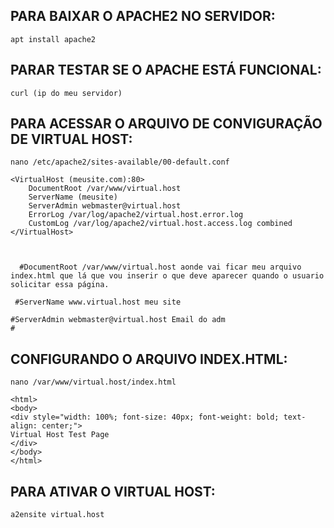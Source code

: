 

## PARA BAIXAR O APACHE2 NO SERVIDOR:

```
apt install apache2
```

## PARAR TESTAR SE O APACHE ESTÁ FUNCIONAL:

```
curl (ip do meu servidor)
```

## PARA ACESSAR O ARQUIVO DE CONVIGURAÇÃO DE VIRTUAL HOST:

```
nano /etc/apache2/sites-available/00-default.conf

<VirtualHost (meusite.com):80>
    DocumentRoot /var/www/virtual.host
    ServerName (meusite)
    ServerAdmin webmaster@virtual.host
    ErrorLog /var/log/apache2/virtual.host.error.log
    CustomLog /var/log/apache2/virtual.host.access.log combined
</VirtualHost>



  #DocumentRoot /var/www/virtual.host aonde vai ficar meu arquivo index.html que lá que vou inserir o que deve aparecer quando o usuario solicitar essa página.

 #ServerName www.virtual.host meu site

#ServerAdmin webmaster@virtual.host Email do adm
#
```


## CONFIGURANDO O ARQUIVO INDEX.HTML:

```
nano /var/www/virtual.host/index.html

<html>
<body>
<div style="width: 100%; font-size: 40px; font-weight: bold; text-align: center;">
Virtual Host Test Page
</div>
</body>
</html>
```



## PARA ATIVAR O VIRTUAL HOST:

```
a2ensite virtual.host
```